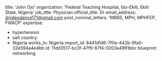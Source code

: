 title: 'John Ojo'
organization: 'Federal  Teaching Hospital, Ido-Ekiti, Ekiti State, Nigeria'
job_title: Physician
official_title: Dr
email_address: drjideodance171@gmail.com
post_nominal_letters: 'MBBS, MPH, MPHFEP, FWACP'
expertise:
  - hypertension
  - salt
country:
  - Nigeria
works_in: Nigeria
import_id: 8441d1d6-7f0e-442b-9fa0-32e594a4e4bb
id: 11dd3517-bc3f-47f9-87f4-0203a4991bbc
blueprint: networking
